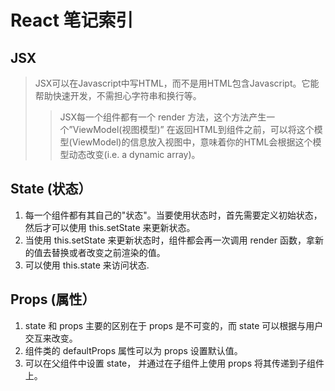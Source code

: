 # React 笔记索引
## JSX
> JSX可以在Javascript中写HTML，而不是用HTML包含Javascript。它能帮助快速开发，不需担心字符串和换行等。
>> JSX每一个组件都有一个 render 方法，这个方法产生一个”ViewModel(视图模型)” 
>> 在返回HTML到组件之前，可以将这个模型(ViewModel)的信息放入视图中，意味着你的HTML会根据这个模型动态改变(i.e. a dynamic array)。

## State (状态）
1. 每一个组件都有其自己的"状态"。当要使用状态时，首先需要定义初始状态，然后才可以使用 this.setState 来更新状态。
2. 当使用 this.setState 来更新状态时，组件都会再一次调用 render 函数，拿新的值去替换或者改变之前渲染的值。
3. 可以使用 this.state 来访问状态.

## Props (属性）
1. state 和 props 主要的区别在于 props 是不可变的，而 state 可以根据与用户交互来改变。
2. 组件类的 defaultProps 属性可以为 props 设置默认值。
3. 可以在父组件中设置 state， 并通过在子组件上使用 props 将其传递到子组件上。
